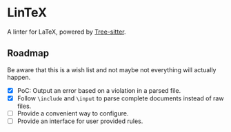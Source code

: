 # LinTeX

A linter for LaTeX, powered by [Tree-sitter](https://tree-sitter.github.io/tree-sitter/).

## Roadmap

Be aware that this is a wish list and not maybe not everything will actually happen.

- [x] PoC: Output an error based on a violation in a parsed file.
- [x] Follow `\include` and `\input` to parse complete documents instead of raw files.
- [ ] Provide a convenient way to configure.
- [ ] Provide an interface for user provided rules.
